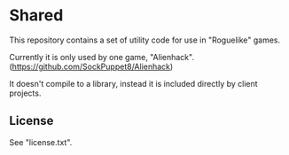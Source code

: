 Shared
======

This repository contains a set of utility code for use in "Roguelike" games. 

Currently it is only used by one game, "Alienhack". (https://github.com/SockPuppet8/Alienhack)

It doesn't compile to a library, instead it is included directly by client projects.

## License

See "license.txt".
